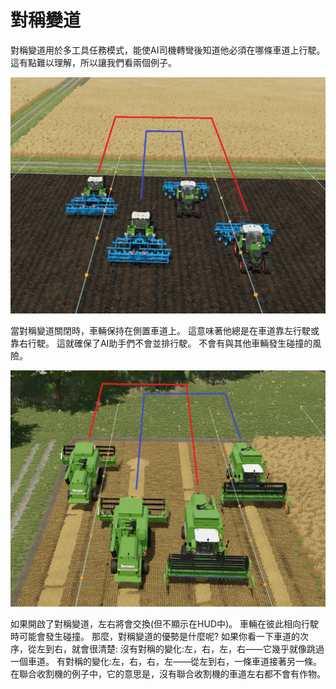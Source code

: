# 對稱變道


對稱變道用於多工具任務模式，能使AI司機轉彎後知道他必須在哪條車道上行駛。
這有點難以理解，所以讓我們看兩個例子。


![Image](https://raw.githubusercontent.com/Jan2903/CourseplayHelp/refs/heads/main/translation_data/regularchange_0_0_1020_765.png)


當對稱變道關閉時，車輛保持在側置車道上。
這意味著他總是在車道靠左行駛或靠右行駛。
這就確保了AI助手們不會並排行駛。
不會有與其他車輛發生碰撞的風險。


![Image](https://raw.githubusercontent.com/Jan2903/CourseplayHelp/refs/heads/main/translation_data/symetricchange_0_0_1020_765.png)


如果開啟了對稱變道，左右將會交換(但不顯示在HUD中)。
車輛在彼此相向行駛時可能會發生碰撞。
那麼，對稱變道的優勢是什麼呢?
如果你看一下車道的次序，從左到右，就會很清楚:
沒有對稱的變化:左，右，左，右——它幾乎就像跳過一個車道。
有對稱的變化:左，右，右，左——從左到右，一條車道接著另一條。
在聯合收割機的例子中，它的意思是，沒有聯合收割機的車道左右都不會有作物。


